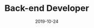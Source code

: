 ---
path: "/careers/back-end-developer-19-10"
title: "Back-end Developer"
apply: ""
date: "2019-10-24"
status: "pending"
---